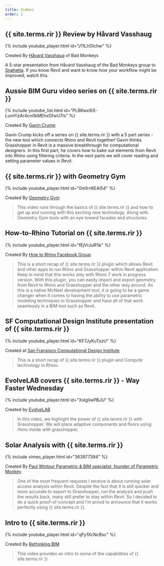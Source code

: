 ```yaml
---
title: Videos
order: 1
---
```


## {{ site.terms.rir }} Review by Håvard Vasshaug

{% include youtube_player.html id="J11LIrDIchw" %}

Created By [Håvard Vasshaug](https://vasshaug.net/) of Bad Monkeys

A 5-star presentation from Håvard Vasshaug of the Bad Monkeys group to [Snøhetta](https://www.snohetta.com/). If you know Revit and want to know how your workflow might be improved, watch this.

## Aussie BIM Guru video series on {{ site.terms.rir }}

{% include youtube_list.html id="PLBKwx9iS-LumYizAr4cn0kMEhxGfwU7ls" %}

Created By [Gavin Crump](https://www.youtube.com/channel/UCry22yTdpgEDdzIZig7NSMQ)

Gavin Crump kicks off a series on {{ site.terms.rir }} with a 5 part series - the new tool which connects Rhino and Revit together! Gavin thinks Grasshopper in Revit is a massive breakthrough for computational designers. In this first part, he covers how to bake out elements from Revit into Rhino using filtering criteria. In the next parts we will cover reading and setting parameter values in Revit.

## {{ site.terms.rir }} with Geometry Gym

{% include youtube_player.html id="0m1rn6EAI54" %}

Created By [Geometry Gym](https://www.youtube.com/channel/UC01FBzTNN-umc7w1-MYnABw)

> This video runs through the basics of {{ site.terms.rir }} and how to get up and running with this exciting new technology. Along with Geometry Gym tools with an eye toward facades and structures.

## How-to-Rhino Tutorial on {{ site.terms.rir }}

{% include youtube_player.html id="fEjVrJuR1ik" %}

Created By [How to Rhino Facebook Group](https://www.facebook.com/groups/howtorhino)

> This is a short recap of {{ site.terms.rir }} plugin which allows Revit and other apps to run Rhino and Grasshopper within Revit application. Keep in mind that this works only with Rhino 7 work in progress version. With this plugin, you can easily import and export geometry from Revit to Rhino and Grasshopper and the other way around. As this is a native McNeel development tool, it is going to be a game changer when it comes to having the ability to use parametric modeling techniques in Grasshopper and have all of that work seamlessly in a BIM tool such as Revit. 

##  SF Computational Design Institute presentation of {{ site.terms.rir }}

{% include youtube_player.html id="KF7JyKuTxzU" %}

Created at [San Fransisco Computational Design Institute](https://www.linkedin.com/company/sfcdi/)

> This is a short recap of {{ site.terms.rir }} plugin and Compute technology in Rhino. 

##  EvolveLAB covers {{ site.terms.rir }} - Way Faster Wednesday

{% include youtube_player.html id="XsIgliwPBJU" %}

Created by [EvolveLAB](https://www.evolvebim.com/)

> In this video, we highlight the power of {{ site.terms.rir }} with Grasshopper.  We will place adaptive components and floors using rhino inside with grasshopper. 

## Solar Analysis with {{ site.terms.rir }}

{% include vimeo_player.html id="363977394" %}

Created By [Paul Wintour Parametric & BIM specialist, founder of Parametric Monkey](https://parametricmonkey.com/)

> One of the most frequent requests I receive is about running solar access analysis within Revit. Despite the fact that it is still quicker and more accurate to export to Grasshopper, run the analysis and push the results back, many still prefer to stay within Revit. So I decided to do a quick proof-of-concept and I'm proud to announce that it works perfectly using {{ site.terms.rir }}.

## Intro to {{ site.terms.rir }}

{% include youtube_player.html id="qFy1XcNcBsc" %}

Created By [Rethinking BIM](https://www.youtube.com/channel/UC82U-lpftjA7lCeb9Rhdraw)

> This video provides an intro to some of the capabilities of {{ site.terms.rir }}
